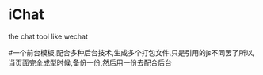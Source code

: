 # iChat
the chat tool like wechat

#一个前台模板,配合多种后台技术,生成多个打包文件,只是引用的js不同罢了所以,
当页面完全成型时候,备份一份,然后用一份去配合后台
